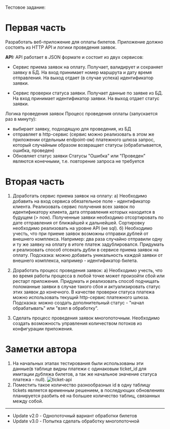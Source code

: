 Тестовое задание:

# Первая часть
Разработать веб-приложение для оплаты билетов. Приложение должно состоять из HTTP API и логики проведения заявок.

**API:**
API работает в JSON формате и состоит из двух сервисов:
* Сервис приема заявок на оплату. Получает, валидирует и сохраняет заявку в БД.
На вход принимает номер маршрута и дату время отправления.
На выход отдает (в случае успеха) идентификатор заявки.

* Сервис проверки статуса заявки. Получает данные по заявке из БД.
На вход принимает идентификатор заявки.
На выход отдает статус заявки.

Логика проведения заявок
Процесс проведения оплаты (запускается раз в минуту):
* выбирает заявку, подходящую для проведения, из БД
* отправляет в http-сервис (сервис можно реализовать в этом же приложении отдельным endpoint-ом) платежного шлюза запрос, который случайным образом возвращает статусы (обрабатывается, ошибка, проведен)
* Обновляет статус заявки
Статусы "Ошибка" или "Проведен" являются конечными, т.е. повторение запроса не требуется

# Вторая часть
1. Доработать сервис приема заявок на оплату:
а) Необходимо добавить на вход сервиса обязательное поле - идентификатор клиента.
Реализовать сервис получения всех заявок по идентификатору клиента, дата отправления которых находится в будущем (> now). Полученные заявки необходимо отсортировать по дате отправления от ближайшей к дальнейшей. Сортировку необходимо реализовать на уровне API (не sql).
б) Необходимо учесть, что при приеме заявок возможны отправки дублей от внешнего комплекса. Например: два раза случайно отправили одну и ту же заявку на оплату в итоге платеж задублировался. Придумать и реализовать способ отсекать дубли в сервисе приема заявок на оплату.
Подсказка: можно добавить уникальность каждой заявки от внешнего комплекса, например - идентификатор билета.

2. Доработать процесс проведения заявок:
а) Необходимо учесть, что во время работы процесса в любой точке может произойти сбой или рестарт приложения. Придумать и реализовать способ подчищать поломанные заявки в случае такого сбоя и актуализировать статус этих заявок до конечного. В качестве проверки статуса платежа можно использовать текущий http-сервис платежного шлюза.
Подсказка: можно создать дополнительный статус - "начал обрабатывать" или "взял в обработку".

3. Сделать процесс проведения заявок многопоточным. Необходимо создать возможность управления количеством потоков из конфигурации приложения.

# Заметки автора
1. На начальных этапах тестирования были использованы эти данные(в таблице видны платежи с одинаковым ticket_id для имитации дубляжа билетов, а так же начальное значение статуса платежа - null).
![ticket-api](https://user-images.githubusercontent.com/52357295/92331553-3b530c80-f080-11ea-9950-8da9364f5344.png)
2. Поместить такое количество разнообразных id в одну таблицу tickets является временным решением, в последующих обновлениях планируется разбить её на большее количество таблиц, связанных между собой.
***
* Update v2.0 - Однопоточный вариант обработки билетов
* Update v3.0 - Попытка сделать обработку многопоточной
